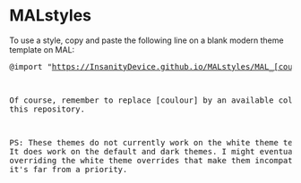 # MALstyles

To use a style, copy and paste the following line on a blank modern theme template on MAL: <pre>@import "https://InsanityDevice.github.io/MALstyles/MAL_[coulour].css";</pre>

Of course, remember to replace [coulour] by an available colour from this repository.

PS: These themes do not currently work on the white theme templates. It does work on the default and dark themes. I might eventually work on overriding the white theme overrides that make them incompatible, but it's far from a priority.
